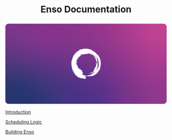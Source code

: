 # <p align="center">Enso Documentation</p>

![Banner](images/banner.png)
<br>

[Introduction](introduction.md)
<br>

[Scheduling Logic](scheduling.md)
<br>

[Building Enso](building.md)
